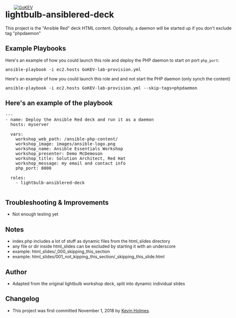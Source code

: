 [![GoKEV](http://GoKEV.com/GoKEV200.png)](http://GoKEV.com/)

<div style="position: absolute; top: 40px; left: 200px;">

# lightbulb-ansiblered-deck

This project is the "Ansible Red" deck HTML content.  Optionally, a daemon will be started up if you don't exclude tag "phpdaemon"


## Example Playbooks
Here's an example of how you could launch this role and deploy the PHP daemon to start on port `php_port`:
<pre>
ansible-playbook -i ec2.hosts GoKEV-lab-provision.yml
</pre>

Here's an example of how you could launch this role and and not start the PHP daemon (only synch the content)
<pre>
ansible-playbook -i ec2.hosts GoKEV-lab-provision.yml --skip-tags=phpdaemon
</pre>


## Here's an example of the playbook

<pre>
---
- name: Deploy the Ansible Red deck and run it as a daemon
  hosts: myserver

  vars:
    workshop_web_path: /ansible-php-content/
    workshop_image: images/ansible-logo.png
    workshop_name: Ansible Essentials Workshop
    workshop_presenter: Demo McDemoson
    workshop_title: Solution Architect, Red Hat
    workshop_message: my email and contact info
    php_port: 8000

  roles:
    - lightbulb-ansiblered-deck

</pre>


## Troubleshooting & Improvements

- Not enough testing yet

## Notes
  - index.php includes a lot of stuff as dynamic files from the html_slides directory
  - any file or dir inside html_slides can be excluded by starting it with an underscore
  - example:  html_slides/_000_skipping_this_section
  - example:  html_slides/001_not_kipping_this_section/_skipping_this_slide.html

## Author
  - Adapted from the original lightbulb workshop deck, split into dynamic individual slides

## Changelog
  - This project was first committed November 1, 2018 by [Kevin Holmes](http://GoKEV.com/).


